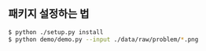 ## 패키지 설정하는 법

```bash
$ python ./setup.py install
$ python demo/demo.py --input ./data/raw/problem/*.png
```
